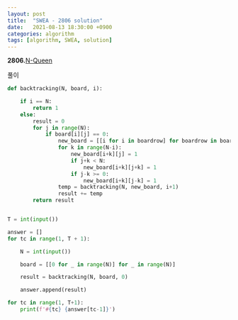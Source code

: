 ```yaml
---
layout: post
title:  "SWEA - 2806 solution"
date:   2021-08-13 18:30:00 +0900
categories: algorithm
tags: [algorithm, SWEA, solution]
---
```

**2806.**[N-Queen](https://swexpertacademy.com/main/code/problem/problemDetail.do?contestProbId=AV7GKs06AU0DFAXB&categoryId=AV7GKs06AU0DFAXB&categoryType=CODE&problemTitle=2806&orderBy=FIRST_REG_DATETIME&selectCodeLang=ALL&select-1=&pageSize=10&pageIndex=1)

풀이

```python
def backtracking(N, board, i):

    if i == N:
        return 1
    else:
        result = 0
        for j in range(N):
            if board[i][j] == 0:
                new_board = [[i for i in boardrow] for boardrow in board]
                for k in range(N-i):
                    new_board[i+k][j] = 1
                    if j+k < N:
                        new_board[i+k][j+k] = 1
                    if j-k >= 0:
                        new_board[i+k][j-k] = 1
                temp = backtracking(N, new_board, i+1)
                result += temp
        return result


T = int(input())

answer = []
for tc in range(1, T + 1):

    N = int(input())

    board = [[0 for _ in range(N)] for _ in range(N)]

    result = backtracking(N, board, 0)

    answer.append(result)

for tc in range(1, T+1):
    print(f'#{tc} {answer[tc-1]}')
```

